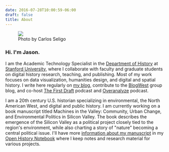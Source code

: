 ```yaml
---
date: 2016-07-28T10:00:59-06:00
draft: false
title: About
---
```


<div class="about-intro">
    <figure>
        <img src="/assets/images/me.jpg"/>
        <figcaption>Photo by Carlos Seligo</figcaption>
    </figure>
</div>

### Hi. I'm Jason.

I am the Academic Technology Specialist in the [Department of History](http://history.stanford.edu/) at [Stanford University](http://stanford.edu/), where I collaborate with faculty and graduate students on digital history research, teaching, and publishing. Most of my work focuses on data visualization, humanities design, and digital and spatial history. I write here regularly on [my blog](/blog/), contribute to the [BlogWest](http://blogwest.org/) group blog, and co-host [The First Draft](http://www.fiddly.fm/firstdraft/) podcast and [Overanalyze](http://www.fiddly.fm/overanalyze/) podcast.

I am a 20th century U.S. historian specializing in environmental, the North American West, and digital and public history. I am currently working on a book manuscript titled Machines in the Valley: Community, Urban Change, and Environmental Politics in Silicon Valley. The book describes the emergence of the Silicon Valley as a political project closely tied to the region's environment, while also charting a story of "nature" becoming a central political issue. I'll have more [information about my manuscript](http://notebook.jasonheppler.org/machines-valley-manuscript/) in my [Open History Notebook](http://notebook.jasonheppler.org/) where I keep notes and research material for various projects.

